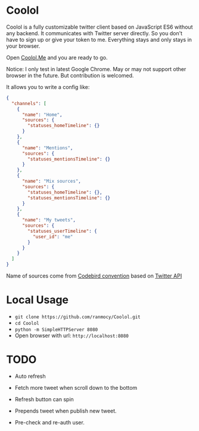 # Coolol

Coolol is a fully customizable twitter client based on JavaScript ES6 without any backend. It communicates with Twitter server directly. So you don't have to sign up or give your token to me. Everything stays and only stays in your browser.

Open [Coolol.Me](http://coolol.me) and you are ready to go.

Notice: I only test in latest Google Chrome. May or may not support other browser in the future. But contribution is welcomed.

It allows you to write a config like:

```json
{
  "channels": [
    {
      "name": "Home",
      "sources": {
        "statuses_homeTimeline": {}
      }
    },
    {
      "name": "Mentions",
      "sources": {
        "statuses_mentionsTimeline": {}
      }
    },
    {
      "name": "Mix sources",
      "sources": {
        "statuses_homeTimeline": {},
        "statuses_mentionsTimeline": {}
      }
    },
    {
      "name": "My tweets",
      "sources": {
        "statuses_userTimeline": {
          "user_id": "me"
        }
      }
    }
  ]
}
```

Name of sources come from [Codebird convention][codebirdMapping] based on [Twitter API][twitterApi]


# Local Usage

* `git clone https://github.com/ranmocy/Coolol.git`
* `cd Coolol`
* `python -m SimpleHTTPServer 8080`
* Open browser with url: `http://localhost:8080`


# TODO

* Auto refresh
* Fetch more tweet when scroll down to the bottom
* Refresh button can spin
* Prepends tweet when publish new tweet.
* Pre-check and re-auth user.

   [codebirdMapping]: https://github.com/jublonet/codebird-js#mapping-api-methods-to-codebird-function-calls (Codebird API Mapping)
   [twitterApi]: https://dev.twitter.com/rest/public (Twitter REST API)
